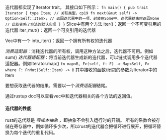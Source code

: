 迭代器都实现了Iterator trait。
其接口如下所示：
`
fn main() {
    pub trait Iterator {
        type Item; // 关联类型，cp19
        fn next(&mut self) -> Option<Self::Item>; // 返回迭代器中的一项，封装在Some中，迭代器结束时返回None
        // 此处省略了方法的默认实现
    }
}
`
Slice中有两个方法
iter()：返回一个不可变引用的迭代器
iter_mut()：返回一个可变引用的迭代器

Vec<T>中有一个
into_iter()：返回一个拥有所有权的迭代器


_消费适配器_：消耗迭代器的所有权，调用这种方法之后，迭代器不可用。例如sum()
_迭代器适配器_：将当前迭代器生成新的迭代器，可以链式调用多个迭代器适配器。例如Iterator.map()
`
fn map<B, F>(self, f: F) -> Map<Self, F> 
where F: FnMut(Self::Item) -> B
`
其中接收的函数/闭包的参数为Iterator中的Item

要想获取迭代器的结果，需要以一个*消费适配器*结尾。

通过rustup doc可以查看vec中和迭代器相关的各个方法的返回值。

#### 迭代器的性能
rust的迭代器是 _零成本抽象_ ，即抽象不会引入运行时的开销。
所有的系数会被存储在寄存器中，例如循环多少次，所以rust的迭代器会把循环进行展开，把循环替换为每个迭代的重复代码。